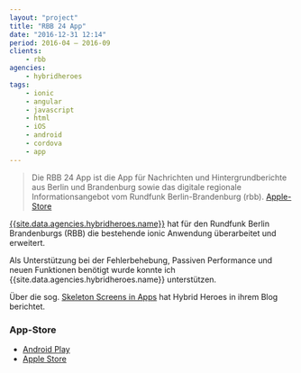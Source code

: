 ```yaml
---
layout: "project"
title: "RBB 24 App"
date: "2016-12-31 12:14"
period: 2016-04 – 2016-09
clients:
    - rbb
agencies:
    - hybridheroes
tags:
    - ionic
    - angular
    - javascript
    - html
    - iOS
    - android
    - cordova
    - app
---
```

> Die RBB 24 App ist die App für Nachrichten und Hintergrundberichte aus Berlin und Brandenburg sowie das digitale regionale Informationsangebot vom Rundfunk Berlin-Brandenburg (rbb). [Apple-Store](https://itunes.apple.com/de/app/rbb-24/id1071853102?mt=8)

[{{site.data.agencies.hybridheroes.name}}]({{site.data.agencies.hybridheroes.url}}) hat für den Rundfunk Berlin Brandenburgs (RBB) die bestehende ionic Anwendung überarbeitet und erweitert.

Als Unterstützung bei der Fehlerbehebung, Passiven Performance und neuen Funktionen benötigt wurde konnte ich {{site.data.agencies.hybridheroes.name}} unterstützen.

Über die sog. [Skeleton Screens in Apps](http://hybridheroes.de/blog/2016-07-31-skeleton-screens/) hat Hybrid Heroes in ihrem Blog berichtet.

### App-Store

* [Android Play](https://play.google.com/store/apps/details?id=de.rbb.rbb24)
* [Apple Store](https://itunes.apple.com/de/app/rbb-24/id1071853102?mt=8)
